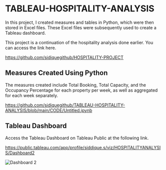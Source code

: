 # TABLEAU-HOSPITALITY-ANALYSIS


In this project, I created measures and tables in Python, which were then stored in Excel files. These Excel files were subsequently used to create a Tableau dashboard.

This project is a continuation of the hospitality analysis done earlier. You can access the link here.

https://github.com/sidiquegithub/HOSPITALITY-PROJECT

## Measures Created Using Python
The measures created include Total Booking, Total Capacity, and the Occupancy Percentage for each property per week, as well as aggregated for each week separately. 

https://github.com/sidiquegithub/TABLEAU-HOSPITALITY-ANALYSIS/blob/main/CODE/Untitled.ipynb

## Tableau Dashboard
Access the Tableau Dashboard on Tableau Public at the following link.

https://public.tableau.com/app/profile/siddique.s/viz/HOSPITALITYANALYSIS/Dashboard2

![Dashboard 2](https://github.com/sidiquegithub/TABLEAU-HOSPITALITY-ANALYSIS/assets/110783832/7c1a31e4-5154-4367-b8c8-f4710e7174be)
